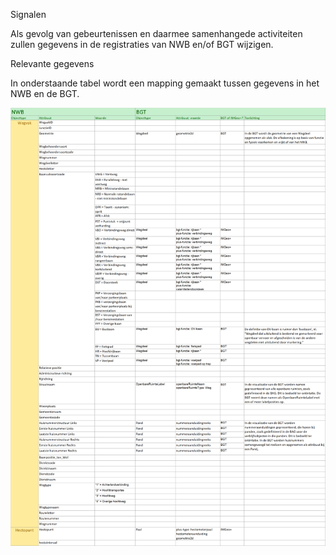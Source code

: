 Signalen

Als gevolg van gebeurtenissen en daarmee samenhangede activiteiten zullen
gegevens in de registraties van NWB en/of BGT wijzigen.

Relevante gegevens

In onderstaande tabel wordt een mapping gemaakt tussen gegevens in het NWB en de
BGT.

![](media/838539f2cf4a92ad360d030e694b8ab5.png)
